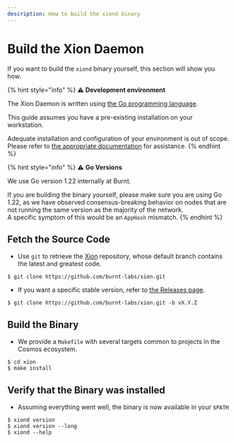 ```yaml
---
description: How to build the xiond binary
---
```


# Build the Xion Daemon

If you want to build the `xiond` binary yourself, this section will show you how.

{% hint style="info" %}
:warning: **Development environment**

The Xion Daemon is written using [the Go programming language](https://go.dev/).

This guide assumes you have a pre-existing installation on your workstation.

Adequate installation and configuration of your environment is out of scope. Please refer to [the appropriate documentation](https://go.dev/doc/install) for assistance.
{% endhint %}

{% hint style="info" %}
:warning: **Go Versions**

We use Go version 1.22 internally at Burnt.

If you are building the binary yourself, please make sure you are using Go 1.22, as we have observed consensus-breaking behavior on nodes that are not running the same version as the majority of the network.\
A specific symptom of this would be an `AppHash` mismatch.
{% endhint %}

## Fetch the Source Code

* Use `git` to retrieve the [Xion](https://github.com/burnt-labs/xion) repository, whose default branch contains the latest and greatest code.

```
$ git clone https://github.com/burnt-labs/xion.git
```

* If you want a specific stable version, refer to [the Releases page](https://github.com/burnt-labs/burnt/releases).

```
$ git clone https://github.com/burnt-labs/xion.git -b vX.Y.Z
```

## Build the Binary

* We provide a `Makefile` with several targets common to projects in the Cosmos ecosystem.

```
$ cd xion
$ make install
```

## Verify that the Binary was installed

* Assuming everything went well, the binary is now available in your `$PATH`

```
$ xiond version
$ xiond version --long
$ xiond --help
```
